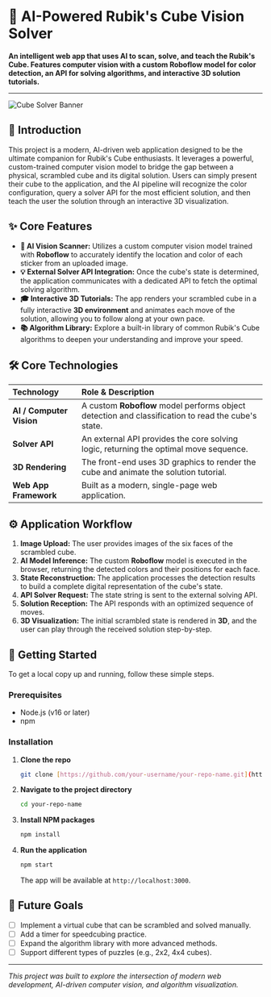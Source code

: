 # 🧠 AI-Powered Rubik's Cube Vision Solver

**An intelligent web app that uses AI to scan, solve, and teach the Rubik's Cube. Features computer vision with a custom Roboflow model for color detection, an API for solving algorithms, and interactive 3D solution tutorials.**

---

![Cube Solver Banner](https://placehold.co/1200x400/1a202c/71faef?text=AI+Cube+Vision&font=raleway)

## 🌟 Introduction

This project is a modern, AI-driven web application designed to be the ultimate companion for Rubik's Cube enthusiasts. It leverages a powerful, custom-trained computer vision model to bridge the gap between a physical, scrambled cube and its digital solution. Users can simply present their cube to the application, and the AI pipeline will recognize the color configuration, query a solver API for the most efficient solution, and then teach the user the solution through an interactive 3D visualization.

## ✨ Core Features

* **🤖 AI Vision Scanner:** Utilizes a custom computer vision model trained with **Roboflow** to accurately identify the location and color of each sticker from an uploaded image.
* **💡 External Solver API Integration:** Once the cube's state is determined, the application communicates with a dedicated API to fetch the optimal solving algorithm.
* **🎓 Interactive 3D Tutorials:** The app renders your scrambled cube in a fully interactive **3D environment** and animates each move of the solution, allowing you to follow along at your own pace.
* **📚 Algorithm Library:** Explore a built-in library of common Rubik's Cube algorithms to deepen your understanding and improve your speed.

## 🛠️ Core Technologies

| Technology | Role & Description |
| :--- | :--- |
| **AI / Computer Vision** | A custom **Roboflow** model performs object detection and classification to read the cube's state. |
| **Solver API** | An external API provides the core solving logic, returning the optimal move sequence. |
| **3D Rendering** | The front-end uses 3D graphics to render the cube and animate the solution tutorial. |
| **Web App Framework** | Built as a modern, single-page web application. |

## ⚙️ Application Workflow

1.  **Image Upload:** The user provides images of the six faces of the scrambled cube.
2.  **AI Model Inference:** The custom **Roboflow** model is executed in the browser, returning the detected colors and their positions for each face.
3.  **State Reconstruction:** The application processes the detection results to build a complete digital representation of the cube's state.
4.  **API Solver Request:** The state string is sent to the external solving API.
5.  **Solution Reception:** The API responds with an optimized sequence of moves.
6.  **3D Visualization:** The initial scrambled state is rendered in **3D**, and the user can play through the received solution step-by-step.

## 🚀 Getting Started

To get a local copy up and running, follow these simple steps.

### Prerequisites

* Node.js (v16 or later)
* npm

### Installation

1.  **Clone the repo**
    ```sh
    git clone [https://github.com/your-username/your-repo-name.git](https://github.com/your-username/your-repo-name.git)
    ```
2.  **Navigate to the project directory**
    ```sh
    cd your-repo-name
    ```
3.  **Install NPM packages**
    ```sh
    npm install
    ```
4.  **Run the application**
    ```sh
    npm start
    ```
    The app will be available at `http://localhost:3000`.

## 🎯 Future Goals

- [ ] Implement a virtual cube that can be scrambled and solved manually.
- [ ] Add a timer for speedcubing practice.
- [ ] Expand the algorithm library with more advanced methods.
- [ ] Support different types of puzzles (e.g., 2x2, 4x4 cubes).

---

*This project was built to explore the intersection of modern web development, AI-driven computer vision, and algorithm visualization.*
